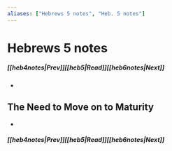 ```yaml
---
aliases: ["Hebrews 5 notes", "Heb. 5 notes"]
---
```

# Hebrews 5 notes
##### <span class=arrow-left></span>[[heb4notes|Prev]]<span class=navigation-separator></span>[[heb5|Read]]<span class=navigation-separator></span>[[heb6notes|Next]]<span class=arrow-right></span>
- 
## The Need to Move on to Maturity
- 
##### <span class=arrow-left></span>[[heb4notes|Prev]]<span class=navigation-separator></span>[[heb5|Read]]<span class=navigation-separator></span>[[heb6notes|Next]]<span class=arrow-right></span>